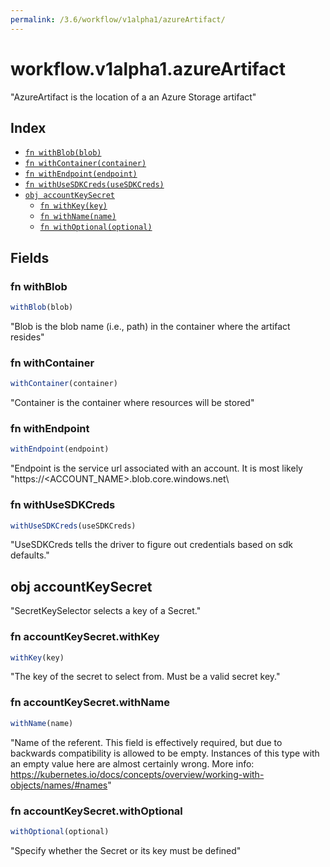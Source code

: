 ```yaml
---
permalink: /3.6/workflow/v1alpha1/azureArtifact/
---
```


# workflow.v1alpha1.azureArtifact

"AzureArtifact is the location of a an Azure Storage artifact"

## Index

* [`fn withBlob(blob)`](#fn-withblob)
* [`fn withContainer(container)`](#fn-withcontainer)
* [`fn withEndpoint(endpoint)`](#fn-withendpoint)
* [`fn withUseSDKCreds(useSDKCreds)`](#fn-withusesdkcreds)
* [`obj accountKeySecret`](#obj-accountkeysecret)
  * [`fn withKey(key)`](#fn-accountkeysecretwithkey)
  * [`fn withName(name)`](#fn-accountkeysecretwithname)
  * [`fn withOptional(optional)`](#fn-accountkeysecretwithoptional)

## Fields

### fn withBlob

```ts
withBlob(blob)
```

"Blob is the blob name (i.e., path) in the container where the artifact resides"

### fn withContainer

```ts
withContainer(container)
```

"Container is the container where resources will be stored"

### fn withEndpoint

```ts
withEndpoint(endpoint)
```

"Endpoint is the service url associated with an account. It is most likely \"https://<ACCOUNT_NAME>.blob.core.windows.net\

### fn withUseSDKCreds

```ts
withUseSDKCreds(useSDKCreds)
```

"UseSDKCreds tells the driver to figure out credentials based on sdk defaults."

## obj accountKeySecret

"SecretKeySelector selects a key of a Secret."

### fn accountKeySecret.withKey

```ts
withKey(key)
```

"The key of the secret to select from.  Must be a valid secret key."

### fn accountKeySecret.withName

```ts
withName(name)
```

"Name of the referent. This field is effectively required, but due to backwards compatibility is allowed to be empty. Instances of this type with an empty value here are almost certainly wrong. More info: https://kubernetes.io/docs/concepts/overview/working-with-objects/names/#names"

### fn accountKeySecret.withOptional

```ts
withOptional(optional)
```

"Specify whether the Secret or its key must be defined"